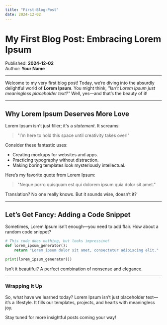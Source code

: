 ```yaml
---
title: "First-Blog-Post"
date: 2024-12-02
---
```


# My First Blog Post: Embracing Lorem Ipsum

Published: **2024-12-02**  
Author: **Your Name**

---

Welcome to my very first blog post! Today, we’re diving into the absurdly delightful world of **Lorem Ipsum**. You might think, *"Isn't Lorem Ipsum just meaningless placeholder text?"* Well, yes—and that’s the beauty of it!

---

## Why Lorem Ipsum Deserves More Love

Lorem Ipsum isn't just filler; it's a *statement*. It screams:

> "I’m here to hold this space until creativity takes over!"

Consider these fantastic uses:
- Creating mockups for websites and apps.
- Practicing typography without distraction.
- Making boring templates look mysteriously intellectual.

Here’s my favorite quote from Lorem Ipsum:

> "Neque porro quisquam est qui dolorem ipsum quia dolor sit amet."

Translation? No one really knows. But it sounds wise, doesn’t it?

---

## Let’s Get Fancy: Adding a Code Snippet

Sometimes, Lorem Ipsum isn’t enough—you need to add flair. How about a random code snippet?

```python
# This code does nothing, but looks impressive!
def lorem_ipsum_generator():
    return "Lorem ipsum dolor sit amet, consectetur adipiscing elit."

print(lorem_ipsum_generator())
```

Isn’t it beautiful? A perfect combination of nonsense and elegance.

---

### Wrapping It Up

So, what have we learned today? Lorem Ipsum isn’t just placeholder text—it’s a lifestyle. It fills our templates, projects, and hearts with meaningless joy.

Stay tuned for more insightful posts coming your way!
